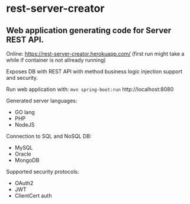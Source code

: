 # rest-server-creator

## Web application generating code for Server REST API.

Online: https://rest-server-creator.herokuapp.com/ (first run might take a while if container is not allready running)

Exposes DB with REST API with method business logic injection support and security.

Run web application with: `mvn spring-boot:run` http://localhost:8080

Generated server languages:
 - GO lang
 - PHP
 - NodeJS

Connection to SQL and NoSQL DB:
 - MySQL
 - Oracle
 - MongoDB
 
Supported security protocols:
 - OAuth2
 - JWT
 - ClientCert auth
